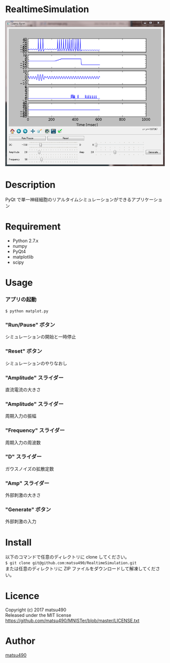 RealtimeSimulation
====

![demoimage](./demoimage.png)

# Description
PyQt で単一神経細胞のリアルタイムシミュレーションができるアプリケーション

# Requirement
- Python 2.7.x
- numpy
- PyQt4
- matplotlib
- scipy

# Usage
### アプリの起動  
`$ python matplot.py`

### "Run/Pause" ボタン
シミュレーションの開始と一時停止

### "Reset" ボタン
シミュレーションのやりなおし

### "Amplitude" スライダー
直流電流の大きさ

### "Amplitude" スライダー
周期入力の振幅

### "Frequency" スライダー
周期入力の周波数

### "D" スライダー
ガウスノイズの拡散定数

### "Amp" スライダー
外部刺激の大きさ

### "Generate" ボタン
外部刺激の入力

# Install
以下のコマンドで任意のディレクトリに clone してください。  
`$ git clone git@github.com:matsu490/RealtimeSimulation.git`  
または任意のディレクトリに ZIP ファイルをダウンロードして解凍してください。

# Licence
Copyright (c) 2017 matsu490  
Released under the MIT license  
https://github.com/matsu490/MNISTer/blob/master/LICENSE.txt  

# Author
[matsu490](https://github.com/matsu490)
